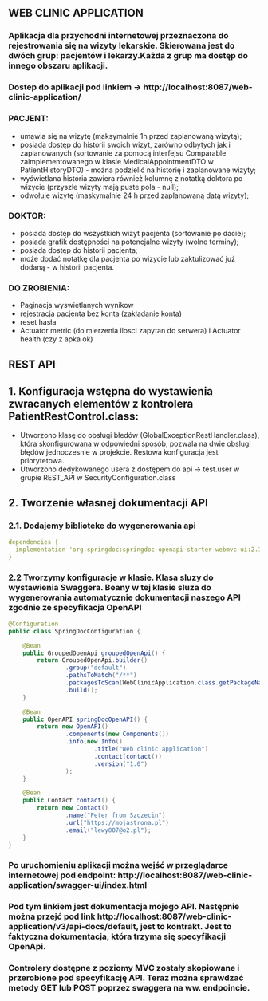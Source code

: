 ## WEB CLINIC APPLICATION
### Aplikacja dla przychodni internetowej przeznaczona do rejestrowania się na wizyty lekarskie. Skierowana jest do dwóch grup: pacjentów i lekarzy.Każda z grup ma dostęp do innego obszaru aplikacji.
### Dostep do aplikacji pod linkiem -> http://localhost:8087/web-clinic-application/
### PACJENT:
* umawia się na wizytę (maksymalnie 1h przed zaplanowaną wizytą);
* posiada dostęp do historii swoich wizyt, zarówno odbytych jak i zaplanowanych (sortowanie za pomocą interfejsu Comparable zaimplementowanego w klasie MedicalAppointmentDTO w PatientHistoryDTO) - można podzielić na historię i zaplanowane wizyty;
* wyświetlana historia zawiera również kolumnę z notatką doktora po wizycie (przyszłe wizyty mają puste pola - null);
* odwołuje wizytę (maskymalnie 24 h przed zaplanowaną datą wizyty);
### DOKTOR:
* posiada dostęp do wszystkich wizyt pacjenta (sortowanie po dacie);
* posiada grafik dostępności na potencjalne wizyty (wolne terminy);
* posiada dostęp do historii pacjenta;
* może dodać notatkę dla pacjenta po wizycie lub zaktulizować już dodaną - w historii pacjenta.


### DO ZROBIENIA:
* Paginacja wyswietlanych wynikow
* rejestracja pacjenta bez konta (zakładanie konta)
* reset hasła
* Actuator metric (do mierzenia ilosci zapytan do serwera) i Actuator health (czy z apka ok)


## REST API
## 1. Konfiguracja wstępna do wystawienia zwracanych elementów z kontrolera PatientRestControl.class:
* Utworzono klasę do obsługi błedów (GlobalExceptionRestHandler.class), która skonfigurowana w odpowiedni sposób, pozwala na dwie obslugi błędów jednoczesnie w projekcie. Restowa konfiguracja jest priorytetowa.
* Utworzono dedykowanego usera z dostępem do api -> test.user w grupie REST_API w SecurityConfiguration.class
## 2. Tworzenie własnej dokumentacji API
### 2.1. Dodajemy biblioteke do wygenerowania api
```yaml
dependencies {
  implementation 'org.springdoc:springdoc-openapi-starter-webmvc-ui:2.1.0'
}
```
### 2.2 Tworzymy konfiguracje w klasie. Klasa sluzy do wystawienia Swaggera. Beany w tej klasie sluza do wygenerowania automatycznie dokumentacji naszego API zgodnie ze specyfikacja OpenAPI
```java
@Configuration
public class SpringDocConfiguration {

    @Bean
    public GroupedOpenApi groupedOpenApi() {
        return GroupedOpenApi.builder()
                .group("default")
                .pathsToMatch("/**")
                .packagesToScan(WebClinicApplication.class.getPackageName())
                .build();
    }

    @Bean
    public OpenAPI springDocOpenAPI() {
        return new OpenAPI()
                .components(new Components())
                .info(new Info()
                        .title("Web clinic application")
                        .contact(contact())
                        .version("1.0")
                );
    }

    @Bean
    public Contact contact() {
        return new Contact()
                .name("Peter from Szczecin")
                .url("https://mojastrona.pl")
                .email("lewy007@o2.pl");
    }
}
```
### Po uruchomieniu aplikacji można wejść w przeglądarce internetowej pod endpoint: http://localhost:8087/web-clinic-application/swagger-ui/index.html
### Pod tym linkiem jest dokumentacja mojego API. Następnie można przejć pod link http://localhost:8087/web-clinic-application/v3/api-docs/default, jest to kontrakt. Jest to faktyczna dokumentacja, która trzyma się specyfikacji OpenApi.
### Controlery dostępne z poziomy MVC zostały skopiowane i przerobione pod specyfikację API. Teraz można sprawdzać metody GET lub POST poprzez swaggera na ww. endpoincie.